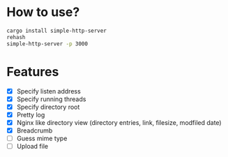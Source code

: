 # How to use?
``` bash
cargo install simple-http-server
rehash
simple-http-server -p 3000
```

# Features
- [x] Specify listen address
- [x] Specify running threads
- [x] Specify directory root
- [x] Pretty log
- [x] Nginx like directory view (directory entries, link, filesize, modfiled date)
- [x] Breadcrumb
- [ ] Guess mime type
- [ ] Upload file <Optional>
